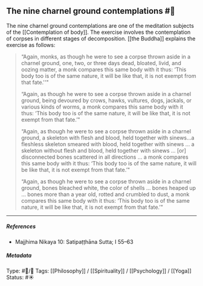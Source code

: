 ## The nine charnel ground contemplations  #🧠 

The nine charnel ground contemplations are one of the meditation subjects of the [[Contemplation of body]]. The exercise involves the contemplation of corpses in different stages of decomposition. [[the Buddha]] explains the exercise as follows:

> “Again, monks, as though he were to see a corpse thrown aside in a charnel ground, one, two, or three days dead, bloated, livid, and oozing matter, a monk compares this same body with it thus: ‘This body too is of the same nature, it will be like that, it is not exempt from that fate.''"
> 
> “Again, as though he were to see a corpse thrown aside in a charnel ground, being devoured by crows, hawks, vultures, dogs, jackals, or various kinds of worms, a monk compares this same body with it thus: ‘This body too is of the same nature, it will be like that, it is not exempt from that fate.’"
> 
> “Again, as though he were to see a corpse thrown aside in a charnel ground, a skeleton with flesh and blood, held together with sinews…a fleshless skeleton smeared with blood, held together with sinews … a skeleton without flesh and blood, held together with sinews … [or] disconnected bones scattered in all directions ...  a monk compares this same body with it thus: ‘This body too is of the same nature, it will be like that, it is not exempt from that fate.’"
> 
> “Again, as though he were to see a corpse thrown aside in a charnel ground, bones bleached white, the color of shells … bones heaped up … bones more than a year old, rotted and crumbled to dust, a monk compares this same body with it thus: ‘This body too is of the same nature, it will be like that, it is not exempt from that fate.’"

___

##### References

- Majjhima Nikaya 10: Satipaṭṭhāna Sutta; I 55–63

##### Metadata
Type: #🔵/🔵 
Tags: [[Philosophy]] / [[Spirituality]] / [[Psychology]] / [[Yoga]]
Status: #☀️ 